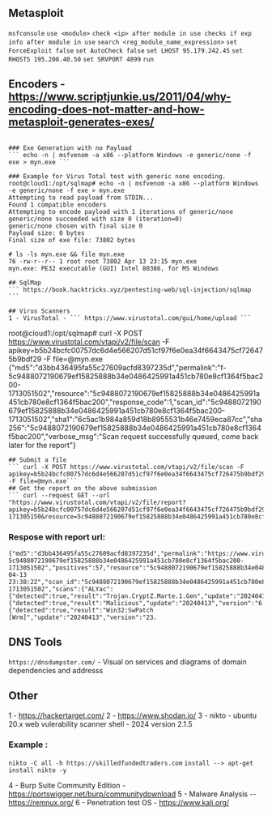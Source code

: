 ## Metasploit
``` msfconsole ```
``` use <module> ```
``` check <ip> after module in use checks if exp ```
``` info after module in use ```
``` search <reg_module_name_expression> ```
``` set ForceExploit false ```
``` set AutoCheck false ```
``` set LHOST 95.179.242.45 ```
``` set RHOSTS 195.208.40.50 ```
``` set SRVPORT 4899 ```
``` run  ```

## Encoders - https://www.scriptjunkie.us/2011/04/why-encoding-does-not-matter-and-how-metasploit-generates-exes/
``` msfencode was replaced by msfvenom in 2015 so to encode use msfvenom -e and it should encode

### Exe Generation with no Payload
``` echo -n | msfvenom -a x86 --platform Windows -e generic/none -f exe > myn.exe ```

### Example for Virus Total test with generic none encoding.
root@cloud1:/opt/sqlmap# echo -n | msfvenom -a x86 --platform Windows -e generic/none -f exe > myn.exe
Attempting to read payload from STDIN...
Found 1 compatible encoders
Attempting to encode payload with 1 iterations of generic/none
generic/none succeeded with size 0 (iteration=0)
generic/none chosen with final size 0
Payload size: 0 bytes
Final size of exe file: 73802 bytes

# ls -ls myn.exe && file myn.exe 
76 -rw-r--r-- 1 root root 73802 Apr 13 23:15 myn.exe
myn.exe: PE32 executable (GUI) Intel 80386, for MS Windows

## SqlMap
``` https://book.hacktricks.xyz/pentesting-web/sql-injection/sqlmap ```

## Virus Scanners
1 - VirusTotal - ``` https://www.virustotal.com/gui/home/upload ```

```
root@cloud1:/opt/sqlmap# curl -X POST https://www.virustotal.com/vtapi/v2/file/scan -F apikey=b5b24bcfc00757dc6d4e566207d51cf97f6e0ea34f6643475cf726475b9bdf29 -F file=@myn.exe
{"md5":"d3bb436495fa55c27609acfd8397235d","permalink":"f-5c9488072190679ef15825888b34e0486425991a451cb780e8cf1364f5bac200-1713051502","resource":"5c9488072190679ef15825888b34e0486425991a451cb780e8cf1364f5bac200","response_code":1,"scan_id":"5c9488072190679ef15825888b34e0486425991a451cb780e8cf1364f5bac200-1713051502","sha1":"6c5ac1b984a859d18b8955531b46e7459eca87cc","sha256":"5c9488072190679ef15825888b34e0486425991a451cb780e8cf1364f5bac200","verbose_msg":"Scan request successfully queued, come back later for the report"}
```
## Submit a file
``` curl -X POST https://www.virustotal.com/vtapi/v2/file/scan -F apikey=b5b24bcfc00757dc6d4e566207d51cf97f6e0ea34f6643475cf726475b9bdf29 -F file=@myn.exe```
## Get the report on the above submission
``` curl --request GET --url "https://www.virustotal.com/vtapi/v2/file/report?apikey=b5b24bcfc00757dc6d4e566207d51cf97f6e0ea34f6643475cf726475b9bdf29&scan_id=5c9488072190679ef15825888b34e0486425991a451cb780e8cf1364f5bac200-171305150&resource=5c9488072190679ef15825888b34e0486425991a451cb780e8cf1364f5bac200"
```

### Respose with report url:
```
{"md5":"d3bb436495fa55c27609acfd8397235d","permalink":"https://www.virustotal.com/gui/file/5c9488072190679ef15825888b34e0486425991a451cb780e8cf1364f5bac200/detection/f-5c9488072190679ef15825888b34e0486425991a451cb780e8cf1364f5bac200-1713051502","positives":57,"resource":"5c9488072190679ef15825888b34e0486425991a451cb780e8cf1364f5bac200","response_code":1,"scan_date":"2024-04-13 23:38:22","scan_id":"5c9488072190679ef15825888b34e0486425991a451cb780e8cf1364f5bac200-1713051502","scans":{"ALYac":{"detected":true,"result":"Trojan.CryptZ.Marte.1.Gen","update":"20240413","version":"2.0.0.10"},"APEX":{"detected":true,"result":"Malicious","update":"20240413","version":"6.521"},"AVG":{"detected":true,"result":"Win32:SwPatch [Wrm]","update":"20240413","version":"23.
```

## DNS Tools
``` https://dnsdumpster.com/ ``` - Visual on services and diagrams of domain dependencies and addresss

## Other
1 - https://hackertarget.com/
2 - https://www.shodan.io/
3 - nikto - ubuntu 20.x web vulerability scanner shell - 2024 version 2.1.5
###    Example :
``` nikto -C all -h https://skilledfundedtraders.com ```
``` install --> apt-get install nikto -y ```

4 - Burp Suite Community Edition - https://portswigger.net/burp/communitydownload
5 - Malware Analysis -- https://remnux.org/
6 - Penetration test OS - https://www.kali.org/


